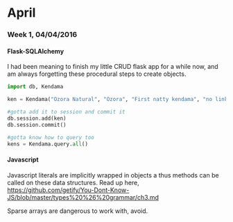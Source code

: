 # April

### Week 1, 04/04/2016

#### Flask-SQLAlchemy

I had been meaning to finish my little CRUD flask app for a while now, and am always forgetting these procedural steps to create objects.

```python
import db, Kendama

ken = Kendama("Ozora Natural", "Ozora", "First natty kendama", "no link")

#gotta add it to session and commit it
db.session.add(ken)
db.session.commit()

#gotta know how to query too
kens = Kendama.query.all()
```

#### Javascript

Javascript literals are implicitly wrapped in objects a thus methods can be called on these data structures. Read up here, https://github.com/getify/You-Dont-Know-JS/blob/master/types%20%26%20grammar/ch3.md  

Sparse arrays are dangerous to work with, avoid.


